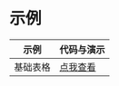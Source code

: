 # 示例

| 示例 | 代码与演示 |
| --- | --- |
| 基础表格 | [点我查看](https://fairyever.gitee.io//d2-admin-preview/#/demo/d2-crud/demo1) |
